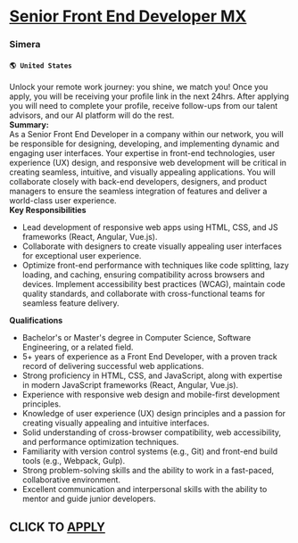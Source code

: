 # [Senior Front End Developer MX](https://www.remotewlb.com/apply/senior-front-end-developer-mx)  
### Simera  
#### `🌎 United States`  
Unlock your remote work journey: you shine, we match you! Once you apply, you will be receiving your profile link in the next 24hrs. After applying you will need to complete your profile, receive follow-ups from our talent advisors, and our AI platform will do the rest.  
**Summary:**  
As a Senior Front End Developer in a company within our network, you will be responsible for designing, developing, and implementing dynamic and engaging user interfaces. Your expertise in front-end technologies, user experience (UX) design, and responsive web development will be critical in creating seamless, intuitive, and visually appealing applications. You will collaborate closely with back-end developers, designers, and product managers to ensure the seamless integration of features and deliver a world-class user experience.  
 **Key Responsibilities**  

  * Lead development of responsive web apps using HTML, CSS, and JS frameworks (React, Angular, Vue.js).
  * Collaborate with designers to create visually appealing user interfaces for exceptional user experience.
  * Optimize front-end performance with techniques like code splitting, lazy loading, and caching, ensuring compatibility across browsers and devices. Implement accessibility best practices (WCAG), maintain code quality standards, and collaborate with cross-functional teams for seamless feature delivery.

  
**Qualifications**  

  * Bachelor's or Master's degree in Computer Science, Software Engineering, or a related field.
  * 5+ years of experience as a Front End Developer, with a proven track record of delivering successful web applications.
  * Strong proficiency in HTML, CSS, and JavaScript, along with expertise in modern JavaScript frameworks (React, Angular, Vue.js).
  * Experience with responsive web design and mobile-first development principles.
  * Knowledge of user experience (UX) design principles and a passion for creating visually appealing and intuitive interfaces.
  * Solid understanding of cross-browser compatibility, web accessibility, and performance optimization techniques.
  * Familiarity with version control systems (e.g., Git) and front-end build tools (e.g., Webpack, Gulp).
  * Strong problem-solving skills and the ability to work in a fast-paced, collaborative environment.
  * Excellent communication and interpersonal skills with the ability to mentor and guide junior developers.

  
## CLICK TO [APPLY](https://www.remotewlb.com/apply/senior-front-end-developer-mx)

